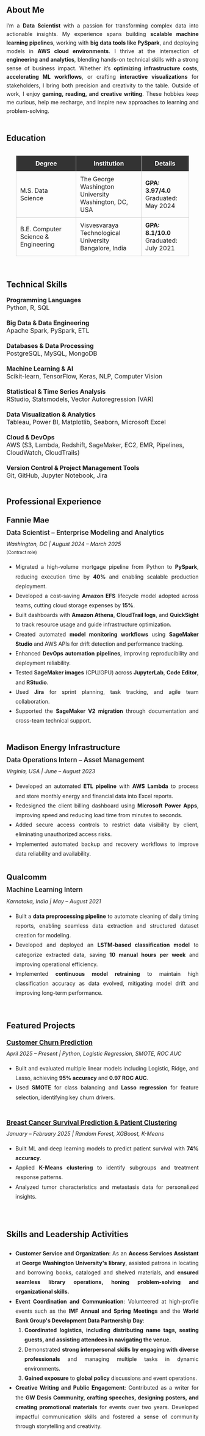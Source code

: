 ## About Me
<div style="text-align: justify; text-justify: inter-word; line-height: 1.6;">
I’m a <strong>Data Scientist</strong> with a passion for transforming complex data into actionable insights. My experience spans building <strong>scalable machine learning pipelines</strong>, working with <strong>big data tools like PySpark</strong>, and deploying models in <strong>AWS cloud environments</strong>. I thrive at the intersection of <strong>engineering and analytics</strong>, blending hands-on technical skills with a strong sense of business impact. Whether it’s <strong>optimizing infrastructure costs</strong>, <strong>accelerating ML workflows</strong>, or crafting <strong>interactive visualizations</strong> for stakeholders, I bring both precision and creativity to the table. Outside of work, I enjoy <strong>gaming, reading, and creative writing</strong>. These hobbies keep me curious, help me recharge, and inspire new approaches to learning and problem-solving.
</div>

<br>

## Education
<div style="display: flex; justify-content: center;">
  <table style="border-collapse: collapse; width: 90%; text-align: left; font-size: 16px;">
    <thead>
      <tr style="background-color: #333; color: #fff;">
        <th style="padding: 10px; border: 1px solid #ccc;"><center>Degree</center></th>
        <th style="padding: 10px; border: 1px solid #ccc;"><center>Institution</center></th>
        <th style="padding: 10px; border: 1px solid #ccc;"><center>Details</center></th>
      </tr>
    </thead>
    <tbody>
      <tr>
        <td style="padding: 10px; border: 1px solid #ccc;">M.S. Data Science</td>
        <td style="padding: 10px; border: 1px solid #ccc;">
          The George Washington University<br>
          Washington, DC, USA
        </td>
        <td style="padding: 10px; border: 1px solid #ccc;">
          <strong>GPA: 3.97/4.0</strong><br>
          Graduated: May 2024
        </td>
      </tr>
      <tr>
        <td style="padding: 10px; border: 1px solid #ccc;">B.E. Computer Science & Engineering</td>
        <td style="padding: 10px; border: 1px solid #ccc;">
          Visvesvaraya Technological University<br>
          Bangalore, India
        </td>
        <td style="padding: 10px; border: 1px solid #ccc;">
          <strong>GPA: 8.1/10.0</strong><br>
          Graduated: July 2021
        </td>
      </tr>
    </tbody>
  </table>
</div>

<br>

## Technical Skills
<div style="display: flex; flex-wrap: wrap; gap: 20px; justify-content: space-between; font-size: 16px;">
<div style="flex: 1; min-width: 300px;">
<strong>Programming Languages</strong><br>
Python, R, SQL
</div>

<div style="flex: 1; min-width: 300px;">
<strong>Big Data & Data Engineering</strong><br>
Apache Spark, PySpark, ETL
</div>

<div style="flex: 1; min-width: 300px;">
<strong>Databases & Data Processing</strong><br>
PostgreSQL, MySQL, MongoDB
</div>

<div style="flex: 1; min-width: 300px;">
<strong>Machine Learning & AI</strong><br>
Scikit-learn, TensorFlow, Keras, NLP, Computer Vision
</div>

<div style="flex: 1; min-width: 300px;">
<strong>Statistical & Time Series Analysis</strong><br>
RStudio, Statsmodels, Vector Autoregression (VAR)
</div>

<div style="flex: 1; min-width: 300px;">
<strong>Data Visualization & Analytics</strong><br>
Tableau, Power BI, Matplotlib, Seaborn, Microsoft Excel
</div>

<div style="flex: 1; min-width: 300px;">
<strong>Cloud & DevOps</strong><br>
AWS (S3, Lambda, Redshift, SageMaker, EC2, EMR, Pipelines, CloudWatch, CloudTrails)
</div>

<div style="flex: 1; min-width: 300px;">
<strong>Version Control & Project Management Tools</strong><br>
Git, GitHub, Jupyter Notebook, Jira
</div>
</div>

<br>

## Professional Experience

<div style="text-align: justify; text-justify: inter-word; line-height: 1.8;">

<div style="font-size: 20px; font-weight: bold;">Fannie Mae</div>
<div style="font-size: 17px; font-weight: 600; margin-bottom: 2px;">Data Scientist – Enterprise Modeling and Analytics</div>
<div style="font-size: 14px;"><em>Washington, DC | August 2024 – March 2025</em> <br><small>(Contract role)</small></div>

<ul>
  <li>Migrated a high-volume mortgage pipeline from Python to <strong>PySpark</strong>, reducing execution time by <strong>40%</strong> and enabling scalable production deployment.</li>
  <li>Developed a cost-saving <strong>Amazon EFS</strong> lifecycle model adopted across teams, cutting cloud storage expenses by <strong>15%</strong>.</li>
  <li>Built dashboards with <strong>Amazon Athena</strong>, <strong>CloudTrail logs</strong>, and <strong>QuickSight</strong> to track resource usage and guide infrastructure optimization.</li>
  <li>Created automated <strong>model monitoring workflows</strong> using <strong>SageMaker Studio</strong> and AWS APIs for drift detection and performance tracking.</li>
  <li>Enhanced <strong>DevOps automation pipelines</strong>, improving reproducibility and deployment reliability.</li>
  <li>Tested <strong>SageMaker images</strong> (CPU/GPU) across <strong>JupyterLab</strong>, <strong>Code Editor</strong>, and <strong>RStudio</strong>.</li>
  <li>Used <strong>Jira</strong> for sprint planning, task tracking, and agile team collaboration.</li>
  <li>Supported the <strong>SageMaker V2 migration</strong> through documentation and cross-team technical support.</li>
</ul>

<br>

<div style="font-size: 20px; font-weight: bold;">Madison Energy Infrastructure</div>
<div style="font-size: 17px; font-weight: 600; margin-bottom: 2px;">Data Operations Intern – Asset Management</div>
<div style="font-size: 14px;"><em>Virginia, USA | June – August 2023</em></div>

<ul>
  <li>Developed an automated <strong>ETL pipeline</strong> with <strong>AWS Lambda</strong> to process and store monthly energy and financial data into Excel reports.</li>
  <li>Redesigned the client billing dashboard using <strong>Microsoft Power Apps</strong>, improving speed and reducing load time from minutes to seconds.</li>
  <li>Added secure access controls to restrict data visibility by client, eliminating unauthorized access risks.</li>
  <li>Implemented automated backup and recovery workflows to improve data reliability and availability.</li>
</ul>

</div>

<br>

<!--### Syntegral, New York, USA
#### Impact AI Intern | February - April 2023
- **Curated and cleaned financial datasets** from publicly available reports, ensuring **structured, high-quality data for investment analysis models.**
- **Extracted key financial metrics** from **corporate disclosures and regulatory filings**, standardizing them for use in **predictive modeling.**
- **Developed a knowledge graph-based investment model**, refining **data relationships** and improving **prediction accuracy** for **investment decisions.**
- **Researched and mitigated model hallucinations**, investigating their **causes** and implementing data validation techniques to enhance **model reliability.** -->


<div style="text-align: justify; text-justify: inter-word; line-height: 1.8;">

<div style="font-size: 20px; font-weight: bold;">Qualcomm</div>
<div style="font-size: 17px; font-weight: 600; margin-bottom: 2px;">Machine Learning Intern</div>
<div style="font-size: 14px;"><em>Karnataka, India | May – August 2021</em></div>

<ul>
  <li>Built a <strong>data preprocessing pipeline</strong> to automate cleaning of daily timing reports, enabling seamless data extraction and structured dataset creation for modeling.</li>
  <li>Developed and deployed an <strong>LSTM-based classification model</strong> to categorize extracted data, saving <strong>10 manual hours per week</strong> and improving operational efficiency.</li>
  <li>Implemented <strong>continuous model retraining</strong> to maintain high classification accuracy as data evolved, mitigating model drift and improving long-term performance.</li>
</ul>

</div>

<br>

<!--### <a href="https://github.com/sowmyamaddali/Medical-Text-Classification" target="_blank" rel="noopener noreferrer">Medical Text Classification</a> | (February 2025 - Present)
- **Developing an NLP pipeline for medical text classification**: Building a pipeline that processes and cleans research abstracts, applies TF-IDF vectorization, and clusters similar abstracts using K-Means, DBSCAN, and Hierarchical Clustering techniques.
- **Exploring dimensionality reduction & feature engineering**: Implementing PCA and t-SNE for high-dimensional visualization and experimenting with TF-IDF and Word2Vec embeddings to improve feature representation for clustering.
- **Evaluating clustering performance for meaningful insights**: Analyzing clustering quality using the Silhouette Score and adjusting hyperparameters to refine topic-based grouping of medical research abstracts.


### <a href="https://github.com/sowmyamaddali/Breast-Cancer-METABRIC" target="_blank" rel="noopener noreferrer">Breast Cancer Survival Prediction & Patient Clustering</a> | (January - February 2025)
- **Development of Predictive Models**: Implemented **Random Forest, XGBoost, and Neural Networks**, achieving **74% accuracy in predicting patient survival outcomes** based on **clinical and genomic features.**
- **Patient Subgroup Clustering for Precision Medicine**: Applied **K-Means clustering** to segment patients into **distinct subgroups** based on **disease progression and treatment response**, identifying patterns in **tumor aggressiveness, metastasis risk, and survival probabilities.**
- **Stage-Specific Survival Analysis**: Conducted an **in-depth statistical analysis of survival trends** across **different cancer stages**, uncovering **critical risk factors** such as **tumor size, lymph node involvement, and metastatic spread**, aiding in **treatment decision-making and prognosis prediction.**

### <a href="https://github.com/sowmyamaddali/Revenue-Prediction-Customer-Analytics-for-Supermarket-Data" target="_blank" rel="noopener noreferrer">Revenue Prediction & Customer Analytics for Supermarket Data</a> | (January - May 2024)
- **Comprehensive Data Preparation**: Processed and cleaned **five large supermarket datasets**, ensuring **high data integrity** and **eliminating biases** using **NLTK-based product re-categorization.**
- **Advanced Predictive Modeling**: Implemented multiple **machine learning models** including **Linear Regression, Random Forest, XGBoost, Artificial Neural Networks (ANN), Long Short-Term Memory (LSTM), and ARIMA**. Identified **Random Forest** as the most accurate model for revenue prediction.
- **Interactive Business Intelligence Application**: Developed a **user-friendly Streamlit application** enabling **real-time product price comparisons, historical pricing trends visualization**, and **ownership insights**, improving **data accessibility for business decision-making.**


### <a href="https://public.tableau.com/views/Immunization-Activities/Dashboard1?:language=en-US&publish=yes&:sid=&:redirect=auth&:display_count=n&:origin=viz_share_link" target="_blank" rel="noopener noreferrer">Immunization Coverage Analysis</a> | (May 2024)
- **Longitudinal Trend Analysis**: Analyzed **measles and rubella vaccination coverage** over **24 years (2000-2024)**, identifying **fluctuations and patterns** using **Tableau dashboards.**
- **Geospatial Mapping for Policy Insights**: Created **global and regional immunization heatmaps**, highlighting **coverage disparities** and **high-risk areas.**
- **Actionable Public Health Insights**: Developed **interactive dashboards** for **public health policymakers**, facilitating **strategic decision-making** to **optimize vaccination programs.**


### <a href="https://github.com/sowmyamaddali/Analyzing-Macroeconomic-Trends" target="_blank" rel="noopener noreferrer">Analyzing-Macroeconomic-Trends</a> | (August - December 2023)
- **Multi-Factor Economic Analysis**: Evaluated **four critical economic indicators**, including **Consumer Price Index** and **Producer Price Index**, to assess **economic stability and inflation trends.**
- **Industry-Specific Market Trends**: Investigated **sectoral fluctuations** by analyzing **PPI for Finished Consumer Foods** and **PPI for Finished Goods**, providing insights into **price volatility in consumer and producer markets.**
- **Macroeconomic Impact Assessment**: Conducted a **holistic evaluation of urban consumer pricing trends**, linking them to **domestic producer sector performance**, enabling **data-driven economic forecasting.** -->


## Featured Projects

<div style="text-align: justify; text-justify: inter-word; line-height: 1.8;">

<div style="font-size: 17px; font-weight: bold;">
<a href="https://github.com/sowmyamaddali/telco-customer-churn" target="_blank" rel="noopener noreferrer">
Customer Churn Prediction
</a>
</div>
<em>April 2025 – Present | Python, Logistic Regression, SMOTE, ROC AUC</em>
<ul>
  <li>Built and evaluated multiple linear models including Logistic, Ridge, and Lasso, achieving <strong>95% accuracy</strong> and <strong>0.97 ROC AUC</strong>.</li>
  <li>Used <strong>SMOTE</strong> for class balancing and <strong>Lasso regression</strong> for feature selection, identifying key churn drivers.</li>
</ul>

<br>

<div style="font-size: 17px; font-weight: bold;">
<a href="https://github.com/sowmyamaddali/Breast-Cancer-METABRIC" target="_blank" rel="noopener noreferrer">
Breast Cancer Survival Prediction & Patient Clustering
</a>
</div>
<em>January – February 2025 | Random Forest, XGBoost, K-Means</em>
<ul>
  <li>Built ML and deep learning models to predict patient survival with <strong>74% accuracy</strong>.</li>
  <li>Applied <strong>K-Means clustering</strong> to identify subgroups and treatment response patterns.</li>
  <li>Analyzed tumor characteristics and metastasis data for personalized insights.</li>
</ul>

<br>


<!--##  Volunteer Experience

#### Access Services Assistant | George Washington University
_Washington, D.C | August 2023 - May 2024_

#### Development Data Partnership Day Volunteer | The World Bank Group
_Washington, D.C | October 2023_

#### Economic Development Volunteer | International Monetary Fund
_Washington, D.C | October 2023_
Annual Meeting

#### Economic Development Volunteer | International Monetary Fund
_Washington, D.C | April 2023_
Spring Meeting -->


## Skills and Leadership Activities
- **Customer Service and Organization**: As an **Access Services Assistant** at **George Washington University's library**, assisted patrons in locating and borrowing books, cataloged and shelved materials, and **ensured seamless library operations, honing problem-solving and organizational skills.**
- **Event Coordination and Communication**: Volunteered at high-profile events such as the **IMF Annual and Spring Meetings** and the **World Bank Group's Development Data Partnership Day**:
  1. **Coordinated logistics, including distributing name tags, seating guests, and assisting attendees in navigating the venue.**
  2. Demonstrated **strong interpersonal skills by engaging with diverse professionals** and managing multiple tasks in dynamic environments.
  3. **Gained exposure** to **global policy** discussions and event operations.
- **Creative Writing and Public Engagement**: Contributed as a writer for the **GW Desis Community, crafting speeches, designing posters, and creating promotional materials** for events over two years. Developed impactful communication skills and fostered a sense of community through storytelling and creativity.
